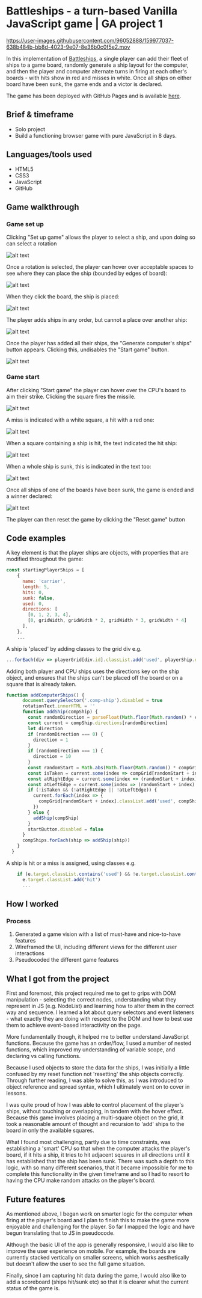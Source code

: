 # Battleships - a turn-based Vanilla JavaScript game | GA project 1
https://user-images.githubusercontent.com/96052888/159977037-638b484b-bb8d-4023-9e07-8e36b0c0f5e2.mov

In this implementation of [Battleships](https://en.wikipedia.org/wiki/Battleship_(game)), a single player can add their fleet of ships to a game board, randomly generate a ship layout for the computer, and then the player and computer alternate turns in firing at each other's boards - with hits show in red and misses in white. Once all ships on either board have been sunk, the game ends and a victor is declared.

The game has been deployed with GitHub Pages and is available [here](https://pete-livermore.github.io/battleships/).

Brief & timeframe
------
* Solo project
* Build a functioning browser game with pure JavaScript in 8 days.

Languages/tools used
------
* HTML5
* CSS3
* JavaScript
* GitHub

Game walkthrough
------

### Game set up
Clicking "Set up game" allows the player to select a ship, and upon doing so can select a rotation

![alt text](https://res.cloudinary.com/di7ndofao/image/upload/v1648148916/Habit_tracker_app/Screenshot_2022-03-24_at_17.40.04_kwwzu1.png "Choose ship")

Once a rotation is selected, the player can hover over acceptable spaces to see where they can place the ship (bounded by edges of board):

![alt text](https://res.cloudinary.com/di7ndofao/image/upload/v1648148916/Habit_tracker_app/Screenshot_2022-03-24_at_17.40.09_rcna0i.png "Choose rotation")

When they click the board, the ship is placed:

![alt text](https://res.cloudinary.com/di7ndofao/image/upload/v1648148916/Habit_tracker_app/Screenshot_2022-03-24_at_17.40.22_pt4nrj.png "Ship hover")

The player adds ships in any order, but cannot a place over another ship:

![alt text](https://res.cloudinary.com/di7ndofao/image/upload/v1648148916/Habit_tracker_app/Screenshot_2022-03-24_at_17.40.33_krhhaw.png "Adding 2nd ship")

Once the player has added all their ships, the "Generate computer's ships" button appears. Clicking this, undisables the "Start game" button.

![alt text](https://res.cloudinary.com/di7ndofao/image/upload/v1648148916/Habit_tracker_app/Screenshot_2022-03-24_at_17.41.00_ccv9ad.png "Generate CPU ships")

### Game start

After clicking "Start game" the player can hover over the CPU's board to aim their strike. Clicking the square fires the missile.

![alt text](https://res.cloudinary.com/di7ndofao/image/upload/v1648148916/Habit_tracker_app/Screenshot_2022-03-24_at_17.41.11_rxvqwv.png "Aim")

A miss is indicated with a white square, a hit with a red one:

![alt text](https://res.cloudinary.com/di7ndofao/image/upload/v1648148916/Habit_tracker_app/Screenshot_2022-03-24_at_17.41.19_nam1e0.png "Miss")

When a square containing a ship is hit, the text indicated the hit ship:

![alt text](https://res.cloudinary.com/di7ndofao/image/upload/v1648148915/Habit_tracker_app/Screenshot_2022-03-24_at_18.14.42_dgd55y.png "Hit ship")

When a whole ship is sunk, this is indicated in the text too:

![alt text](https://res.cloudinary.com/di7ndofao/image/upload/v1648210845/Habit_tracker_app/Screenshot_2022-03-25_at_12.20.31_h80tzl.png "Sunk ship")

Once all ships of one of the boards have been sunk, the game is ended and a winner declared:

![alt text](https://res.cloudinary.com/di7ndofao/image/upload/v1648148915/Habit_tracker_app/Screenshot_2022-03-24_at_19.02.31_ljk9iu.png "Logo Title Text 1")

The player can then reset the game by clicking the "Reset game" button


Code examples
------
A key element is that the player ships are objects, with properties that are modified throughout the game:

```javascript
const startingPlayerShips = [
    {
      name: 'carrier',
      length: 5,
      hits: 0,
      sunk: false,
      used: 0,
      directions: [
        [0, 1, 2, 3, 4],
        [0, gridWidth, gridWidth * 2, gridWidth * 3, gridWidth * 4]
      ],
    },
    ...
  ```

A ship is 'placed' by adding classes to the grid div e.g.

```javascript
...forEach(div => playerGrid[div.id].classList.add('used', playerShip.name))
  ```


Adding both player and CPU ships uses the directions key on the ship object, and ensures that the ships can't be placed off the board or on a square that is already taken.

```javascript
function addComputerShips() {
      document.querySelector('.comp-ship').disabled = true
      rotationText.innerHTML = ''
      function addShip(compShip) {
        const randomDirection = parseFloat(Math.floor(Math.random() * compShip.directions.length))
        const current = compShip.directions[randomDirection]
        let direction
        if (randomDirection === 0) {
          direction = 1
        }
        if (randomDirection === 1) {
          direction = 10
        }
        const randomStart = Math.abs(Math.floor(Math.random() * compGrid.length - (compShip.directions[0].length * direction)))
        const isTaken = current.some(index => compGrid[randomStart + index].classList.contains('used'))
        const atRightEdge = current.some(index => (randomStart + index) % gridWidth === gridWidth - 1)
        const atLeftEdge = current.some(index => (randomStart + index) % gridWidth === 0)
        if (!isTaken && (!atRightEdge || !atLeftEdge)) {
          current.forEach(index => {
            compGrid[randomStart + index].classList.add('used', compShip.name, 'comp')
          })
        } else {
          addShip(compShip)
        }
        startButton.disabled = false
      }
      compShips.forEach(ship => addShip(ship))
    }
  }
  ```
  A ship is hit or a miss is assigned, using classes e.g. 
  
  ```javascript
      if (e.target.classList.contains('used') && !e.target.classList.contains('hit') && !e.target.classList.contains('miss')) {
        e.target.classList.add('hit')
        ...
  ```
How I worked
------
### Process
1. Generated a game vision with a list of must-have and nice-to-have features
2. Wireframed the UI, including different views for the different user interactions
3. Pseudocoded the different game features

What I got from the project
------
First and foremost, this project required me to get to grips with DOM manipulation - selecting the correct nodes, understanding what they represent in JS (e.g. NodeList) and learning how to alter them in the correct way and sequence. I learned a lot about query selectors and event listeners - what exactly they are doing with respect to the DOM and how to best use them to achieve event-based interactivity on the page.

More fundamentally though, it helped me to better understand JavaScript functions. Because the game has an order/flow, I used a number of nested functions, which improved my understanding of variable scope, and declaring vs calling functions.

Because I used objects to store the data for the ships, I was initially a little confused by my reset function not 'resetting' the ship objects correctly. Through further reading, I was able to solve this, as I was introduced to object reference and spread syntax, which I ultimately went on to cover in lessons.

I was quite proud of how I was able to control placement of the player's ships, without touching or overlapping, in tandem with the hover effect. Because this game involves placing a multi-square object on the grid, it took a reasonable amount of thought and recursion to 'add' ships to the board in only the available squares. 

What I found most challenging, partly due to time constraints, was establishing a 'smart' CPU so that when the computer attacks the player's board, if it hits a ship, it tries to hit adjacent squares in all directions until it has established that the ship has been sunk. There was such a depth to this logic, with so many different scenarios, that it became impossible for me to complete this functionality in the given timeframe and so I had to resort to having the CPU make random attacks on the player's board.

Future features
------
As mentioned above, I began work on smarter logic for the computer when firing at the player's board and I plan to finish this to make the game more enjoyable and challenging for the player. So far I mapped the logic and have begun translating that to JS in pseudocode.

Although the basic UI of the app is generally responsive, I would also like to improve the user experience on mobile. For example, the boards are currently stacked vertically on smaller screens, which works aesthetically but doesn't allow the user to see the full game situation.

Finally, since I am capturing hit data during the game, I would also like to add a scoreboard (ships hit/sunk etc) so that it is clearer what the current status of the game is.
